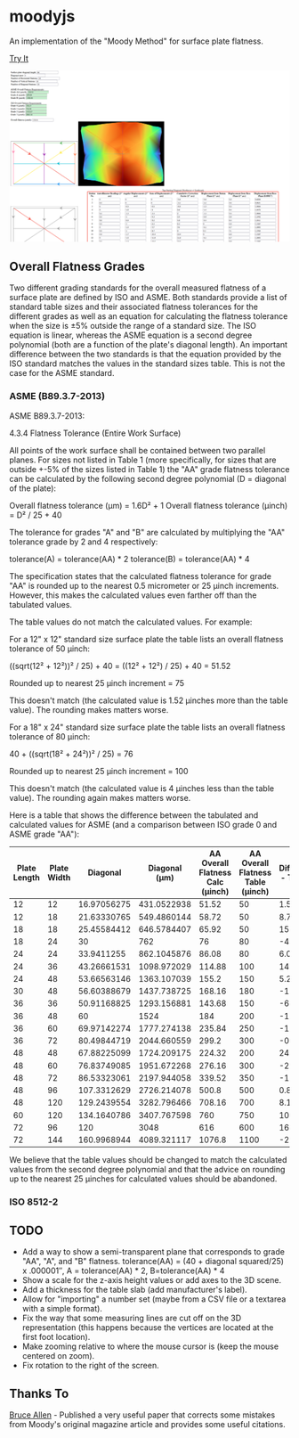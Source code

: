 # moodyjs

An implementation of the "Moody Method" for surface plate flatness.

[Try It](https://brcolow.github.io/moodyjs/)

![Screenshot](/screenshot.png?raw=true "Screenshot")

## Overall Flatness Grades

Two different grading standards for the overall measured flatness of a surface plate are defined by ISO and ASME. Both
standards provide a list of standard table sizes and their associated flatness tolerances for the different grades as
well as an equation for calculating the flatness tolerance when the size is ±5% outside the range of a standard
size. The ISO equation is linear, whereas the ASME equation is a second degree polynomial (both are a function of
the plate's diagonal length). An important difference between the two standards is that the equation provided by
the ISO standard matches the values in the standard sizes table. This is not the case for the ASME standard.

### ASME (B89.3.7-2013)

ASME B89.3.7-2013:

4.3.4 Flatness Tolerance (Entire Work Surface)

All points of the work surface shall be contained between two parallel planes. For sizes not listed in Table 1 (more
specifically, for sizes that are outside +-5% of the sizes listed in Table 1) the "AA" grade flatness tolerance can be
calculated by the following second degree polynomial (D = diagonal of the plate):

Overall flatness tolerance (µm) = 1.6D² + 1
Overall flatness tolerance (µinch)  = D² / 25 + 40

The tolerance for grades "A" and "B" are calculated by multiplying the "AA" tolerance grade by 2 and 4 respectively:

tolerance(A) = tolerance(AA) * 2
tolerance(B) = tolerance(AA) * 4

The specification states that the calculated flatness tolerance for grade "AA" is rounded up to the nearest
0.5 micrometer or 25 µinch increments. However, this makes the calculated values even farther off than the tabulated
values.

The table values do not match the calculated values. For example: 

For a 12" x 12" standard size surface plate the table lists an overall flatness tolerance of 50 µinch:

((sqrt(12² + 12²))² / 25) + 40 = ((12² + 12²) / 25) + 40 = 51.52

Rounded up to nearest 25 µinch increment = 75

This doesn't match (the calculated value is 1.52 µinches more than the table value). The rounding makes matters worse.

For a 18" x 24" standard size surface plate the table lists an overall flatness tolerance of 80 µinch:

40 + ((sqrt(18² + 24²))² / 25) = 76

Rounded up to nearest 25 µinch increment  = 100

This doesn't match (the calculated value is 4 µinches less than the table value). The rounding again makes matters worse.

Here is a table that shows the difference between the tabulated and calculated values for ASME (and a comparison between
ISO grade 0 and ASME grade "AA"):

| Plate Length | Plate Width | Diagonal    | Diagonal (µm) | AA Overall Flatness Calc (µinch) | AA Overall Flatness Table (µinch) | Diff(Calc - Table) | ISO Equation Grade 0 (µm) | ISO Grade 0 (µinch) | A Overall Flatness Calc (µinch) | B Overall Flatness Calc (µinch) | A Overall Flatness Table (µinch) | B Overall Flatness Table (µinch) |
|--------------|-------------|-------------|---------------|----------------------------------|-----------------------------------|--------------------|---------------------------|---------------------|---------------------------------|---------------------------------|----------------------------------|----------------------------------|
| 12           | 12          | 16.97056275 | 431.0522938   | 51.52                            | 50                                | 1.52               | 4                         | 157.480315          | 103.04                          | 206.08                          | 100                              | 200                              |
| 12           | 18          | 21.63330765 | 549.4860144   | 58.72                            | 50                                | 8.72               | 4.3                       | 169.2913386         | 117.44                          | 234.88                          | 100                              | 200                              |
| 18           | 18          | 25.45584412 | 646.5784407   | 65.92                            | 50                                | 15.92              | 4.6                       | 181.1023622         | 131.84                          | 263.68                          | 100                              | 200                              |
| 18           | 24          | 30          | 762           | 76                               | 80                                | -4                 | 4.9                       | 192.9133858         | 152                             | 304                             | 160                              | 320                              |
| 24           | 24          | 33.9411255  | 862.1045876   | 86.08                            | 80                                | 6.08               | 5.2                       | 204.7244094         | 172.16                          | 344.32                          | 160                              | 320                              |
| 24           | 36          | 43.26661531 | 1098.972029   | 114.88                           | 100                               | 14.88              | 5.8                       | 228.3464567         | 229.76                          | 459.52                          | 200                              | 400                              |
| 24           | 48          | 53.66563146 | 1363.107039   | 155.2                            | 150                               | 5.2                | 6.7                       | 263.7795276         | 310.4                           | 620.8                           | 300                              | 600                              |
| 30           | 48          | 56.60388679 | 1437.738725   | 168.16                           | 180                               | -11.84             | 7                         | 275.5905512         | 336.32                          | 672.64                          | 360                              | 720                              |
| 36           | 36          | 50.91168825 | 1293.156881   | 143.68                           | 150                               | -6.32              | 6.4                       | 251.9685039         | 287.36                          | 574.72                          | 300                              | 600                              |
| 36           | 48          | 60          | 1524          | 184                              | 200                               | -16                | 7.3                       | 287.4015748         | 368                             | 736                             | 400                              | 800                              |
| 36           | 60          | 69.97142274 | 1777.274138   | 235.84                           | 250                               | -14.16             | 7.9                       | 311.023622          | 471.68                          | 943.36                          | 500                              | 1000                             |
| 36           | 72          | 80.49844719 | 2044.660559   | 299.2                            | 300                               | -0.8               | 8.8                       | 346.4566929         | 598.4                           | 1196.8                          | 600                              | 1200                             |
| 48           | 48          | 67.88225099 | 1724.209175   | 224.32                           | 200                               | 24.32              | 7.9                       | 311.023622          | 448.64                          | 897.28                          | 400                              | 800                              |
| 48           | 60          | 76.83749085 | 1951.672268   | 276.16                           | 300                               | -23.84             | 8.5                       | 334.6456693         | 552.32                          | 1104.64                         | 600                              | 1200                             |
| 48           | 72          | 86.53323061 | 2197.944058   | 339.52                           | 350                               | -10.48             | 9.1                       | 358.2677165         | 679.04                          | 1358.08                         | 700                              | 1400                             |
| 48           | 96          | 107.3312629 | 2726.214078   | 500.8                            | 500                               | 0.8                | 10.9                      | 429.1338583         | 1001.6                          | 2003.2                          | 1000                             | 2000                             |
| 48           | 120         | 129.2439554 | 3282.796466   | 708.16                           | 700                               | 8.16               | 12.4                      | 488.1889764         | 1416.32                         | 2832.64                         | 1400                             | 2800                             |
| 60           | 120         | 134.1640786 | 3407.767598   | 760                              | 750                               | 10                 | 13                        | 511.8110236         | 1520                            | 3040                            | 1500                             | 3000                             |
| 72           | 96          | 120         | 3048          | 616                              | 600                               | 16                 | 11.8                      | 464.5669291         | 1232                            | 2464                            | 1200                             | 2400                             |
| 72           | 144         | 160.9968944 | 4089.321117   | 1076.8                           | 1100                              | -23.2              | 14.8                      | 582.6771654         | 2153.6                          | 4307.2                          | 2200                             | 4400                             |

We believe that the table values should be changed to match the calculated values from the second degree polynomial and
that the advice on rounding up to the nearest 25 µinches for calculated values should be abandoned.

### ISO 8512-2



## TODO

* Add a way to show a semi-transparent plane that corresponds to grade "AA", "A", and "B" flatness. tolerance(AA) =  (40 + diagonal squared/25) x .000001″, A = tolerance(AA) * 2, B=tolerance(AA) * 4
* Show a scale for the z-axis height values or add axes to the 3D scene.
* Add a thickness for the table slab (add manufacturer's label).
* Allow for "importing" a number set (maybe from a CSV file or a textarea with a simple format). 
* Fix the way that some measuring lines are cut off on the 3D representation (this happens because the vertices are located at the first foot location).
* Make zooming relative to where the mouse cursor is (keep the mouse centered on zoom).
* Fix rotation to the right of the screen.

## Thanks To

[Bruce Allen](https://github.com/ballen4705) - Published a very useful paper that corrects some mistakes from Moody's original magazine article and provides some useful citations.
